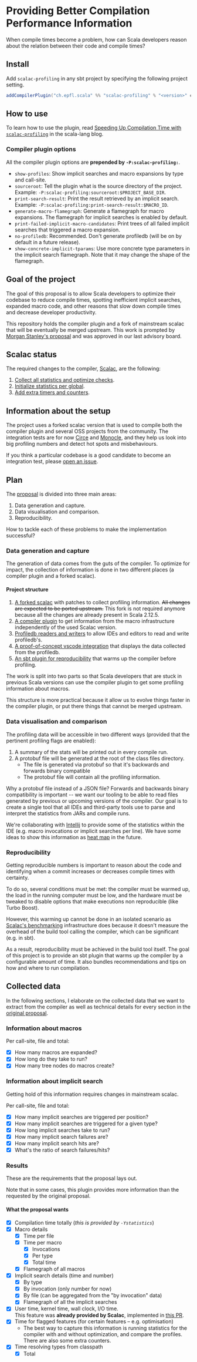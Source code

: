 # Providing Better Compilation Performance Information

When compile times become a problem, how can Scala developers reason about
the relation between their code and compile times?

## Install

Add `scalac-profiling` in any sbt project by specifying the following project
setting.

```scala
addCompilerPlugin("ch.epfl.scala" %% "scalac-profiling" % "<version>" cross CrossVersion.full)
```

## How to use

To learn how to use the plugin, read [Speeding Up Compilation Time with `scalac-profiling`](https://www.scala-lang.org/blog/2018/06/04/scalac-profiling.html) in the scala-lang blog.

### Compiler plugin options

All the compiler plugin options are **prepended by `-P:scalac-profiling:`**.

* `show-profiles`: Show implicit searches and macro expansions by type and
  call-site.
* `sourceroot`: Tell the plugin what is the source directory of the project.
  Example: `-P:scalac-profiling:sourceroot:$PROJECT_BASE_DIR`.
* `print-search-result`: Print the result retrieved by an implicit search.
  Example: `-P:scalac-profiling:print-search-result:$MACRO_ID`.
* `generate-macro-flamegraph`: Generate a flamegraph for macro expansions. The
  flamegraph for implicit searches is enabled by default.
* `print-failed-implicit-macro-candidates`: Print trees of all failed implicit
  searches that triggered a macro expansion.
* `no-profiledb`: Recommended. Don't generate profiledb (will be on by default
  in a future release).
* `show-concrete-implicit-tparams`: Use more concrete type parameters in the
  implicit search flamegraph. Note that it may change the shape of the
  flamegraph.

## Goal of the project

The goal of this proposal is to allow Scala developers to optimize their
codebase to reduce compile times, spotting inefficient implicit searches,
expanded macro code, and other reasons that slow down compile times and
decrease developer productivity.

This repository holds the compiler plugin and a fork of mainstream scalac
that will be eventually be merged upstream. This work is prompted by [Morgan
Stanley's proposal](PROPOSAL.md) and was approved in our last advisory board.

## Scalac status

The required changes to the compiler, [Scalac](http://github.com/scala/scala), are
the following:

1. [Collect all statistics and optimize checks](https://github.com/scala/scala/pull/6034).
1. [Initialize statistics per global](https://github.com/scala/scala/pull/6051).
1. [Add extra timers and counters](https://github.com/scala/scala/pull/6067).

## Information about the setup

The project uses a forked scalac version that is used to compile both the
compiler plugin and several OSS projects from the community. The integration
tests are for now [Circe](https://github.com/circe/circe) and
[Monocle](https://github.com/julien-truffaut/Monocle), and they help us look
into big profiling numbers and detect hot spots and misbehaviours.

If you think a particular codebase is a good candidate to become an integration test, please [open an issue](https://github.com/scalacenter/scalac-profiling/issues/new).

## Plan

The [proposal](PROPOSAL.md) is divided into three main areas:

1. Data generation and capture.
1. Data visualisation and comparison.
1. Reproducibility.

How to tackle each of these problems to make the implementation successful?

### Data generation and capture

The generation of data comes from the guts of the compiler. To optimize for
impact, the collection of information is done in two different places (a
compiler plugin and a forked scalac).

#### Project structure

1. [A forked scalac](scalac/) with patches to collect profiling information.
   <s>All changes are expected to be ported upstream.</s> This fork is not required
   anymore because all the changes are already present in Scala 2.12.5.
1. [A compiler plugin](plugin/) to get information from the macro infrastructure independently
   of the used Scalac version.
1. [Profiledb readers and writers](profiledb/) to allow IDEs and editors to read and write profiledb's.
1. [A proof-of-concept vscode integration](vscode-scala/) that displays the data collected from
   the profiledb.
1. [An sbt plugin for reproducibility](sbt-plugin/) that warms up the compiler before profiling.

The work is split into two parts so that Scala developers that are stuck in previous Scala
versions can use the compiler plugin to get some profiling information about macros.

This structure is more practical because it allow us to evolve things faster in the compiler
plugin, or put there things that cannot be merged upstream.

### Data visualisation and comparison

The profiling data will be accessible in two different ways (provided that
the pertinent profiling flags are enabled):

1. A summary of the stats will be printed out in every compile run.
1. A protobuf file will be generated at the root of the class files directory.
   * The file is generated via protobuf so that it's backwards and forwards binary compatible
   * The protobuf file will contain all the profiling information.

Why a protobuf file instead of a JSON file? Forwards and backwards binary
compatibility is important -- we want our tooling to be able to read files
generated by previous or upcoming versions of the compiler. Our goal is to
create a single tool that all IDEs and third-party tools use to parse and
interpret the statistics from JARs and compile runs.

We're collaborating with [Intellij](https://github.com/JetBrains/intellij-scala) to provide
some of the statistics within the IDE (e.g. macro invocations or implicit searches per line).
We have some ideas to show this information as [heat map](https://en.wikipedia.org/wiki/Heat_map) in the future.

### Reproducibility

Getting reproducible numbers is important to reason about the code and
identifying when a commit increases or decreases compile times with
certainty.

To do so, several conditions must be met: the compiler must be warmed up, the
load in the running computer must be low, and the hardware must be tweaked to
disable options that make executions non reproducible (like Turbo Boost).

However, this warming up cannot be done in an isolated scenario as [Scalac's
benchmarking](https://github.com/scala/compiler-benchmark) infrastructure
does because it doesn't measure the overhead of the build tool calling the
compiler, which can be significant (e.g. in sbt).

As a result, reproducibility must be achieved in the build tool itself. The goal
of this project is to provide an sbt plugin that warms up the compiler by a configurable
amount of time. It also bundles recommendations and tips on how and where to run compilation.

## Collected data

In the following sections, I elaborate on the collected data that we want to
extract from the compiler as well as technical details for every section in
the [original proposal](PROPOSAL.md).

### Information about macros

Per call-site, file and total:

- [x] How many macros are expanded?
- [x] How long do they take to run?
- [x] How many tree nodes do macros create?

### Information about implicit search

Getting hold of this information requires changes in mainstream scalac.

Per call-site, file and total:

- [x] How many implicit searches are triggered per position?
- [x] How many implicit searches are triggered for a given type?
- [x] How long implicit searches take to run?
- [x] How many implicit search failures are?
- [x] How many implicit search hits are?
- [x] What's the ratio of search failures/hits?

### Results

These are the requirements that the proposal lays out.

Note that in some cases, this plugin provides more information than the requested by the
original proposal.

#### What the proposal wants

- [x] Compilation time totally (*this is provided by `-Ystatistics`*)
- [x] Macro details
  - [x] Time per file
  - [x] Time per macro
    - [x] Invocations
    - [x] Per type
    - [x] Total time
  - [x] Flamegraph of all macros
- [x] Implicit search details (time and number)
  - [x] By type
  - [x] By invocation (only number for now)
  - [x] By file (can be aggregated from the "by invocation" data)
  - [x] Flamegraph of all the implicit searches
- [x] User time, kernel time, wall clock, I/O time.<br>
      This feature was **already provided by Scalac**, implemented in [this PR](https://github.com/scala/scala/pull/5848).
- [x] Time for flagged features (for certain features – e.g. optimisation)
  - The best way to capture this information is running statistics for the compiler with
  and without optimization, and compare the profiles. There are also some extra counters.
- [x] Time resolving types from classpath
  - [x] Total
